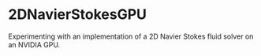 # 2DNavierStokesGPU
Experimenting with an implementation of a 2D Navier Stokes fluid solver on an NVIDIA GPU.
